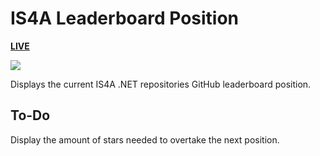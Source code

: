 # IS4A Leaderboard Position

[**LIVE**](https://tomashubelbauer.github.io/is4a-leaderboard)

![](https://github.com/tomashubelbauer/is4a-leaderboard/workflows/github-pages/badge.svg)

Displays the current IS4A .NET repositories GitHub leaderboard position.

## To-Do

Display the amount of stars needed to overtake the next position.
